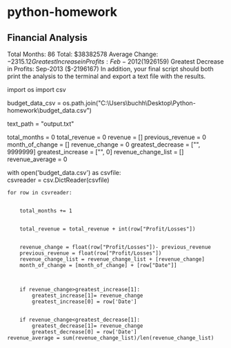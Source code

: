 # python-homework

Financial Analysis
----------------------------
Total Months: 86
Total: $38382578
Average  Change: $-2315.12
Greatest Increase in Profits: Feb-2012 ($1926159)
Greatest Decrease in Profits: Sep-2013 ($-2196167)
In addition, your final script should both print the analysis to the terminal and export a text file with the results.



import os
import csv


budget_data_csv = os.path.join("C:\\Users\\buchh\\Desktop\\Python-homework\\budget_data.csv")


text_path = "output.txt"


total_months = 0
total_revenue = 0
revenue = []
previous_revenue = 0
month_of_change = []
revenue_change = 0
greatest_decrease = ["", 9999999]
greatest_increase = ["", 0]
revenue_change_list = []
revenue_average = 0



with open('budget_data.csv') as csvfile:  
    csvreader = csv.DictReader(csvfile)

    
    for row in csvreader:

        
        total_months += 1

        
        total_revenue = total_revenue + int(row["Profit/Losses"])

      
        revenue_change = float(row["Profit/Losses"])- previous_revenue
        previous_revenue = float(row["Profit/Losses"])
        revenue_change_list = revenue_change_list + [revenue_change]
        month_of_change = [month_of_change] + [row["Date"]]
       

       
        if revenue_change>greatest_increase[1]:
            greatest_increase[1]= revenue_change
            greatest_increase[0] = row['Date']

        
        if revenue_change<greatest_decrease[1]:
            greatest_decrease[1]= revenue_change
            greatest_decrease[0] = row['Date']
    revenue_average = sum(revenue_change_list)/len(revenue_change_list)
